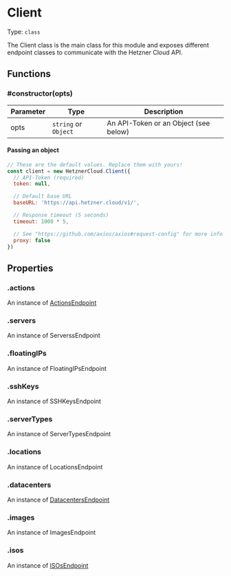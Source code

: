 # Client

Type: `class`

The Client class is the main class for this module and exposes different
endpoint classes to communicate with the Hetzner Cloud API.

## Functions

### \#constructor(opts)

| Parameter | Type                 | Description                                |
| --------- | -------------------- | ------------------------------------------ |
| opts      | `string` or `Object` | An API-Token or an Object (see below)      |

#### Passing an object

```javascript
// These are the default values. Replace them with yours!
const client = new HetznerCloud.Client({
  // API-Token (required)
  token: null,

  // Default base URL
  baseURL: 'https://api.hetzner.cloud/v1/',

  // Response timeout (5 seconds)
  timeout: 1000 * 5,

  // See "https://github.com/axios/axios#request-config" for more info
  proxy: false
})
```

## Properties

### .actions

An instance of [ActionsEndpoint](../endpoints/actions-endpoint.md)

### .servers

An instance of ServerssEndpoint

### .floatingIPs

An instance of FloatingIPsEndpoint

### .sshKeys

An instance of SSHKeysEndpoint

### .serverTypes

An instance of ServerTypesEndpoint

### .locations

An instance of LocationsEndpoint

### .datacenters

An instance of [DatacentersEndpoint](../endpoints/datacenters-endpoint.md)

### .images

An instance of ImagesEndpoint

### .isos

An instance of [ISOsEndpoint](../endpoints/isos-endpoint.md)
